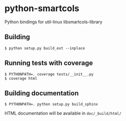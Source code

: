 python-smartcols
================

Python bindings for util-linux libsmartcols-library

Building
--------

```
$ python setup.py build_ext --inplace
```

Running tests with coverage
---------------------------

```
$ PYTHONPATH=. coverage tests/__init__.py
$ coverage html
```

Building documentation
----------------------

```
$ PYTHONPATH=. python setup.py build_sphinx
```

HTML documentation will be available in `doc/_build/html/`
